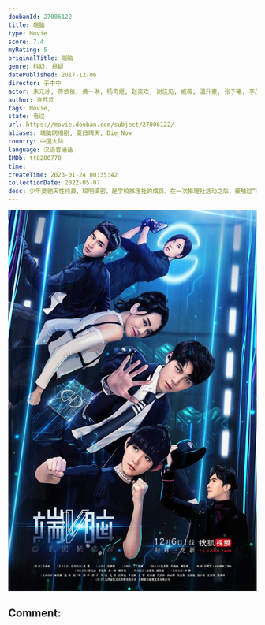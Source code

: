 ```yaml
---
doubanId: 27006122
title: 端脑
type: Movie
score: 7.4
myRating: 5
originalTitle: 端脑
genre: 科幻, 悬疑
datePublished: 2017-12-06
director: 于中中
actor: 朱元冰, 蒋依依, 黄一琳, 杨奇煜, 赵奕欢, 谢佳见, 戚薇, 温升豪, 张予曦, 李茂, 弦子, 杜姸, 汪苏泷, 李佳颖, 代乐乐, 衣云鹤, 刘维, 施羽, 郝率, 王霏, 吴亚衡, 李诗妍, 陈安娜, 王文轩
author: 许芃芃
tags: Movie, 
state: 看过
url: https://movie.douban.com/subject/27006122/
aliases: 端脑网络剧, 夏日晴天, Die_Now
country: 中国大陆
language: 汉语普通话
IMDb: tt8200770
time: 
createTime: 2023-01-24 00:35:42
collectionDate: 2022-05-07
desc: 少年夏驰天性纯良、聪明缜密，是学校推理社的成员。在一次推理社活动之后，接触过“季陆案件”的夏驰女友——晴知神秘失踪，为了寻找晴知，夏驰和好友孟秦无意中发现了一个名为“端脑”的虚拟游戏组织，并一起进入了...
---
```


![image](assets/p2505851891.jpg)

Comment: 
---

